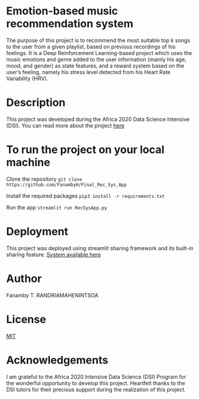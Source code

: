# Emotion-based music recommendation system
The purpose of this project is to recommend the most suitable top k songs to the user from a given playlist, based on previous recordings of his feelings. It is a Deep Reinforcement Learning-based project which uses the music emotions and genre added to the user information (mainly his age, mood, and gender) as state features, and a reward system based on the user’s feeling, namely his stress level detected from his Heart Rate Variability (HRV).

# Description
This project was developed during the Africa 2020 Data Science Intensive (DSI). 
You can read more about the project 
[here](https://henintsoarandriaf.medium.com/emotion-based-music-recommendation-system-using-a-deep-reinforcement-learning-approach-6d23a24d3044)

# To run the project on your local machine
Clone the repository
```git clone https://github.com/FanambyH/Final_Rec_Sys_App```

Install the required packages
```pip3 install -r requirements.txt```

Run the app
```streamlit run RecSysApp.py```

# Deployment
This project was deployed using streamlit sharing framework and its built-in sharing feature. 
[System available here](https://share.streamlit.io/fanambyh/final_rec_sys_app/main/RecSysApp.py)

# Author
Fanamby T. RANDRIAMAHENINTSOA 

# License 
[MIT](https://mit-license.org/)

# Acknowledgements 
I am grateful to the Africa 2020 Intensive Data Science (DSI) Program for the wonderful opportunity to develop this project. Heartfelt thanks to the DSI tutors for their precious support during the realization of this project.
